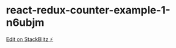 # react-redux-counter-example-1-n6ubjm

[Edit on StackBlitz ⚡️](https://stackblitz.com/edit/react-redux-counter-example-1-n6ubjm)